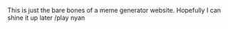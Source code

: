 This is just the bare bones of a meme generator website. Hopefully I can shine it up later
/play nyan
